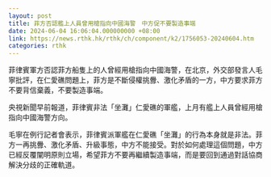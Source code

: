 ```yaml
---
layout: post
title: 菲方否認艦上人員曾用槍指向中國海警　中方促不要製造事端
date: 2024-06-04 16:06:04.000000000 +08:00
link: https://news.rthk.hk/rthk/ch/component/k2/1756053-20240604.htm
categories: rthk
---
```


菲律賓軍方否認菲方船隻上的人曾經用槍指向中國海警，在北京，外交部發言人毛寧批評，在仁愛礁問題上，菲方是不斷侵權挑釁、激化矛盾的一方，中方要求菲方不要背信棄義，不要製造事端。

央視新聞早前報道，菲律賓非法「坐灘」仁愛礁的軍艦，上月有艦上人員曾經用槍指向中國海警方向。

毛寧在例行記者會表示，菲律賓派軍艦在仁愛礁「坐灘」的行為本身就是非法。菲方一再挑釁、激化矛盾、升級事態，中方不能接受。對於如何處理這個問題，中方已經反覆闡明原則立場，希望菲方不要再繼續製造事端，而是要回到通過對話協商解決分歧的正確軌道。

